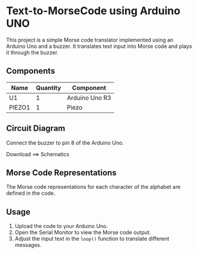 # Text-to-MorseCode using Arduino UNO
This project is a simple Morse code translator implemented using an Arduino Uno and a buzzer. It translates text input into Morse code and plays it through the buzzer.
## Components
| Name   | Quantity | Component       |
|--------|----------|-----------------|
| U1     | 1        | Arduino Uno R3  |
| PIEZO1 | 1        | Piezo           |

## Circuit Diagram
Connect the buzzer to pin 8 of the Arduino Uno.

Download ==> Schematics

## Morse Code Representations
The Morse code representations for each character of the alphabet are defined in the code.

## Usage
1. Upload the code to your Arduino Uno.
2. Open the Serial Monitor to view the Morse code output.
3. Adjust the input text in the `loop()` function to translate different messages.
